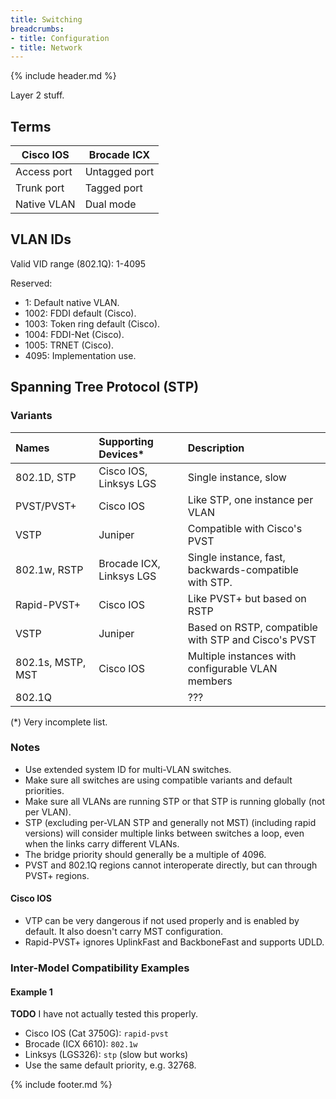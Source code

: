```yaml
---
title: Switching
breadcrumbs:
- title: Configuration
- title: Network
---
```

{% include header.md %}

Layer 2 stuff.

## Terms

| Cisco IOS | Brocade ICX |
| - | - |
| Access port | Untagged port |
| Trunk port | Tagged port |
| Native VLAN | Dual mode |

## VLAN IDs

Valid VID range (802.1Q): 1-4095

Reserved:
- 1: Default native VLAN.
- 1002: FDDI default (Cisco).
- 1003: Token ring default (Cisco).
- 1004: FDDI-Net (Cisco).
- 1005: TRNET (Cisco).
- 4095: Implementation use.

## Spanning Tree Protocol (STP)

### Variants

| Names | Supporting Devices\* | Description |
| :--- | :--- | :--- |
| 802.1D, STP | Cisco IOS, Linksys LGS | Single instance, slow |
| PVST/PVST+ | Cisco IOS | Like STP, one instance per VLAN |
| VSTP | Juniper | Compatible with Cisco's PVST |
| 802.1w, RSTP | Brocade ICX, Linksys LGS | Single instance, fast, backwards-compatible with STP. |
| Rapid-PVST+ | Cisco IOS | Like PVST+ but based on RSTP |
| VSTP | Juniper | Based on RSTP, compatible with STP and Cisco's PVST |
| 802.1s, MSTP, MST | Cisco IOS | Multiple instances with configurable VLAN members |
| 802.1Q |  | ??? |

(\*) Very incomplete list.

### Notes

- Use extended system ID for multi-VLAN switches.
- Make sure all switches are using compatible variants and default priorities.
- Make sure all VLANs are running STP or that STP is running globally (not per VLAN).
- STP (excluding per-VLAN STP and generally not MST) (including rapid versions) will consider multiple links between switches a loop, even when the links carry different VLANs.
- The bridge priority should generally be a multiple of 4096.
- PVST and 802.1Q regions cannot interoperate directly, but can through PVST+ regions.

#### Cisco IOS

- VTP can be very dangerous if not used properly and is enabled by default. It also doesn't carry MST configuration.
- Rapid-PVST+ ignores UplinkFast and BackboneFast and supports UDLD.

### Inter-Model Compatibility Examples

#### Example 1

**TODO** I have not actually tested this properly.

- Cisco IOS (Cat 3750G): `rapid-pvst`
- Brocade (ICX 6610): `802.1w`
- Linksys (LGS326): `stp` (slow but works)
- Use the same default priority, e.g. 32768.

{% include footer.md %}

